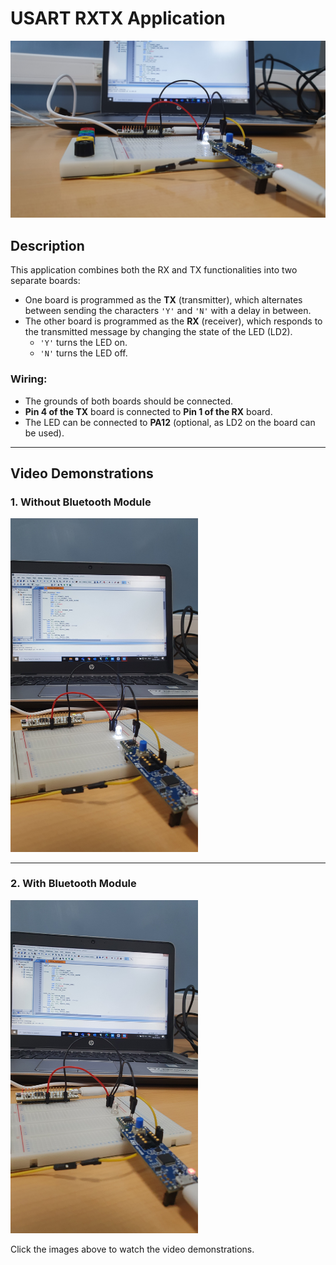 # USART RXTX Application

![USART RXTX Example](../../../Images/RXTX1.jpg) <!-- Replace with the correct image path if necessary -->

## Description
This application combines both the RX and TX functionalities into two separate boards:
- One board is programmed as the **TX** (transmitter), which alternates between sending the characters `'Y'` and `'N'` with a delay in between.
- The other board is programmed as the **RX** (receiver), which responds to the transmitted message by changing the state of the LED (LD2).
  - `'Y'` turns the LED on.
  - `'N'` turns the LED off.

### Wiring:
- The grounds of both boards should be connected.
- **Pin 4 of the TX** board is connected to **Pin 1 of the RX** board.
- The LED can be connected to **PA12** (optional, as LD2 on the board can be used).

---

## Video Demonstrations


### 1. Without Bluetooth Module

<a href="https://player.vimeo.com/video/1015182233">
    <img src="../../../Images/RXTX2.jpg" alt="Video Demonstration Without Bluetooth Module" width="300">
</a>

---

### 2. With Bluetooth Module

<a href="https://player.vimeo.com/video/1015181854">
    <img src="../../../Images/RXTX3.jpg" alt="Video Demonstration With Bluetooth Module" width="300">
</a>

Click the images above to watch the video demonstrations.
